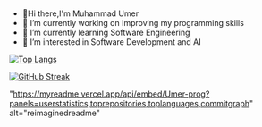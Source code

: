### 
- 👋Hi there,I'm Muhammad Umer 
- 🔭 I’m currently working on Improving my programming skills
- 🌱 I’m currently learning Software Engineering
- 👀 I’m interested in Software Development and AI



[![Top Langs](https://github-readme-stats.vercel.app/api/top-langs/?username=Umer-prog&layout=compact&theme=vision-friendly-dark)](https://github.com/anuraghazra/github-readme-stats)




[![GitHub Streak](http://github-readme-streak-stats.herokuapp.com/?user=Umer-prog&theme=dark&background=000000)](https://git.io/streak-stats)

"https://myreadme.vercel.app/api/embed/Umer-prog?panels=userstatistics,toprepositories,toplanguages,commitgraph" alt="reimaginedreadme"
